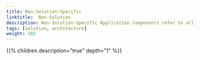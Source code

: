 ```yaml
---
title: Non-Solution-Specific 
linktitle:  Non-Solution
description: Non-Solution-Specific Application components refer to all components other than the core solution or solution-specific Application typical used for devops.
tags: [solution, architecture]
weight: 102
---
```


{{% children description="true" depth="1" %}}